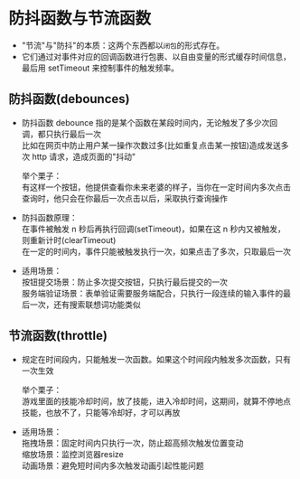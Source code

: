 # 防抖函数与节流函数  
- "节流"与"防抖"的本质：这两个东西都以`闭包`的形式存在。
- 它们通过对事件对应的回调函数进行包裹、以自由变量的形式缓存时间信息，最后用 setTimeout 来控制事件的触发频率。

## 防抖函数(debounces)  

- 防抖函数 debounce 指的是某个函数在某段时间内，无论触发了多少次回调，都只执行最后一次  
  比如在网页中防止用户某一操作次数过多(比如重复点击某一按钮)造成发送多次 http 请求，造成页面的"抖动"    

  举个栗子：  
  有这样一个按钮，他提供查看你未来老婆的样子，当你在一定时间内多次点击查询时，他只会在你最后一次点击以后，采取执行查询操作

- 防抖函数原理：  
  在事件被触发 n 秒后再执行回调(setTimeout)，如果在这 n 秒内又被触发，则重新计时(clearTimeout)  
  在一定的时间内，事件只能被触发执行一次，如果点击了多次，只取最后一次

- 适用场景：  
  按钮提交场景：防止多次提交按钮，只执行最后提交的一次  
  服务端验证场景：表单验证需要服务端配合，只执行一段连续的输入事件的最后一次，还有搜索联想词功能类似


## 节流函数(throttle)  

- 规定在时间段内，只能触发一次函数。如果这个时间段内触发多次函数，只有一次生效  

  举个栗子：  
  游戏里面的技能冷却时间，放了技能，进入冷却时间，这期间，就算不停地点技能，也放不了，只能等冷却好，才可以再放  

- 适用场景：  
  拖拽场景：固定时间内只执行一次，防止超高频次触发位置变动  
  缩放场景：监控浏览器resize  
  动画场景：避免短时间内多次触发动画引起性能问题  